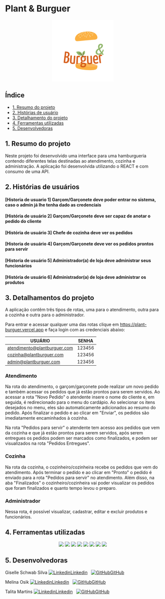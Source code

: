 # Plant & Burguer

<div align="center"><img src="public/imagens/logo.png" alt="logo plant and burguer" width="200px";></div>

## Índice

* [1. Resumo do projeto](#1-resumo-do-projeto)
* [2. Histórias de usuário](#2-historias-de-usuario)
* [3. Detalhamento do projeto](#3-detalhamento-do-projeto)
* [4. Ferramentas utilizadas](#4-ferramentas-utilizadas)
* [5. Desenvolvedoras](#5-desenvolvedoras)


 ## 1. Resumo do projeto

Neste projeto foi desenvolvido uma interface para uma hamburgueria contendo diferentes telas destinadas ao atendimento, cozinha e administração. A aplicação foi desenvolvida utilizando o REACT e com consumo de uma API.


## 2. Histórias de usuários

#### [Historia de usuario 1] Garçom/Garçonete deve poder entrar no sistema, caso o admin já lhe tenha dado as credenciais
#### [História de usuário 2] Garçom/Garçonete deve ser capaz de anotar o pedido do cliente
#### [História de usuário 3] Chefe de cozinha deve ver os pedidos
#### [Historia de usuário 4] Garçom/Garçonete deve ver os pedidos prontos para servir
#### [Historia de usuário 5] Administrador(a) de loja deve administrar seus funcionários
#### [História de usuário 6] Administrador(a) de loja deve administrar os produtos


## 3. Detalhamentos do projeto 
A aplicação contêm três tipos de rotas, uma para o atendimento, outra para a cozinha e outra para o administrador.

Para entrar e acessar qualquer uma das rotas clique em https://plant-burguer.vercel.app e faça login com as credenciais abaixo:

| USUÁRIO                      |SENHA|
|------------------------------|:----:|
| atendimento@plantburguer.com | 123456 |
| cozinha@plantburguer.com     | 123456 |
| admin@plantburguer.com       | 123456 |


### Atendimento


Na rota do atendimento, o garçom/garçonete pode realizar um novo pedido e também acessar os pedidos que já estão prontos para serem servidos.
Ao acessar a rota "Novo Pedido" o atendente insere o nome do cliente e, em seguida, é redirecionado para o menu do cardápio. Ao selecionar os itens desejados no menu, eles são automaticamente adicionados ao resumo do pedido.
Após finalizar o pedido e ao clicar em "Enviar", os pedidos são imediatamente encaminhados à cozinha.

Na rota "Pedidos para servir" o atendente tem acesso aos pedidos que vem da cozinha e que já estão prontos para serem servidos, após serem entregues os pedidos podem ser marcados como finalizados, e podem ser visualizados na rota "Pedidos Entregues". 


### Cozinha
Na rota da cozinha, o cozinheiro/cozinheira recebe os pedidos que vem do atendimento. Após terminar o pedido e ao clicar em "Pronto" o pedido é enviado para a rota "Pedidos para servir" no atendimento. Além disso, na aba "Finalizados" o cozinheiro/cozinheira vai poder visualizar os pedidos que foram finalizados e quanto tempo levou o preparo.


### Administrador 
Nessa rota, é possível visualizar, cadastrar, editar e excluir produtos e funcionários.


## 4. Ferramentas utilizadas

<div align="center">
<img src="https://cdn.jsdelivr.net/gh/devicons/devicon/icons/react/react-original-wordmark.svg" height="30px";/>
<img src="https://cdn.jsdelivr.net/gh/devicons/devicon/icons/css3/css3-original.svg" height="30px";/>
<img src="https://cdn.jsdelivr.net/gh/devicons/devicon/icons/git/git-original.svg" height="30px";/>
<img src="https://cdn.jsdelivr.net/gh/devicons/devicon/icons/github/github-original.svg" height="30px";/>
<img src="https://cdn.jsdelivr.net/gh/devicons/devicon/icons/eslint/eslint-original.svg" height="30px";/>
<img src="https://cdn.jsdelivr.net/gh/devicons/devicon/icons/jest/jest-plain.svg" height="30px";/>
<img src="https://cdn.jsdelivr.net/gh/devicons/devicon/icons/figma/figma-original.svg" height="30px";/>
<img src="https://cdn.jsdelivr.net/gh/devicons/devicon/icons/trello/trello-plain.svg" height="30px";/>
</div>   


## 5. Desenvolvedoras

Giselle Schwab Silva  [![Linkedin](https://i.stack.imgur.com/gVE0j.png)Linkedin](https://www.linkedin.com/in/giselle-schwab-silva-58930610a/)
&nbsp;
[![GitHub](https://i.stack.imgur.com/tskMh.png)GitHub](https://github.com/giselleschwab)

Melina Osik  [![Linkedin](https://i.stack.imgur.com/gVE0j.png)Linkedin](https://www.linkedin.com/in/melina-osik/)
&nbsp;
[![GitHub](https://i.stack.imgur.com/tskMh.png)GitHub](https://github.com/osikmelina)

Talita Martins  [![Linkedin](https://i.stack.imgur.com/gVE0j.png)Linkedin](https://www.linkedin.com/in/talitamsx/)
&nbsp;
[![GitHub](https://i.stack.imgur.com/tskMh.png)GitHub](https://github.com/talitamsx)


